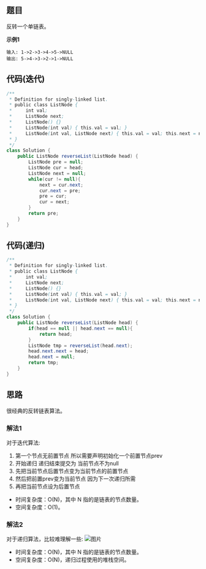 ## 题目
反转一个单链表。

**示例1**
```
输入: 1->2->3->4->5->NULL
输出: 5->4->3->2->1->NULL
```

## 代码(迭代)
```JAVA
/**
 * Definition for singly-linked list.
 * public class ListNode {
 *     int val;
 *     ListNode next;
 *     ListNode() {}
 *     ListNode(int val) { this.val = val; }
 *     ListNode(int val, ListNode next) { this.val = val; this.next = next; }
 * }
 */
class Solution {
    public ListNode reverseList(ListNode head) {
        ListNode pre = null;
        ListNode cur = head;
        ListNode next = null;
        while(cur != null){
            next = cur.next;
            cur.next = pre;
            pre = cur;
            cur = next;
        } 
        return pre;
    }
}
```

## 代码(递归)
```JAVA
/**
 * Definition for singly-linked list.
 * public class ListNode {
 *     int val;
 *     ListNode next;
 *     ListNode() {}
 *     ListNode(int val) { this.val = val; }
 *     ListNode(int val, ListNode next) { this.val = val; this.next = next; }
 * }
 */
class Solution {
    public ListNode reverseList(ListNode head) {
        if(head == null || head.next == null){
            return head;
        }
        ListNode tmp = reverseList(head.next);
        head.next.next = head;
        head.next = null;
        return tmp;
    }
}
```

## 思路

很经典的反转链表算法。

### 解法1
对于迭代算法:
1. 第一个节点无前置节点 所以需要声明初始化一个前置节点prev
2. 开始递归 递归结束提交为 当前节点不为null
3. 先把当前节点后置节点变为当前节点的前置节点
4. 然后把前置prev变为当前节点 因为下一次递归所需
5. 再把当前节点设为后置节点

* 时间复杂度：O(N)，其中 N 指的是链表的节点数量。
* 空间复杂度：O(1)。


### 解法2
对于递归算法，比较难理解一些:
![图片](./static/206.png)

* 时间复杂度：O(N)，其中 N 指的是链表的节点数量。
* 空间复杂度：O(N)，递归过程使用的堆栈空间。

